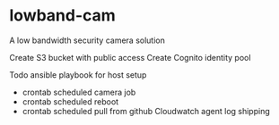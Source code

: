 # lowband-cam
A low bandwidth security camera solution

Create S3 bucket with public access
Create Cognito identity pool

Todo
ansible playbook for host setup
- crontab scheduled camera job
- crontab scheduled reboot
- crontab scheduled pull from github
Cloudwatch agent log shipping